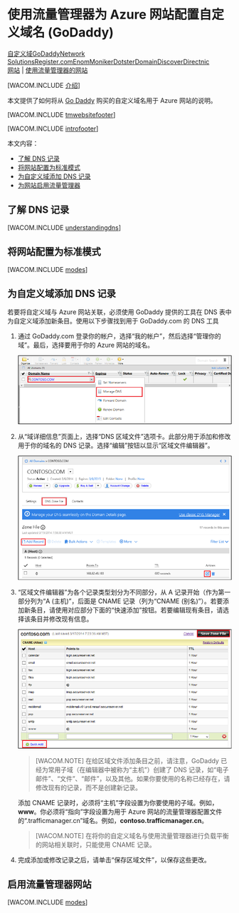 <properties title="Learn how to configure an Azure web site that uses 流量管理器 to use a domain name registered with GoDaddy" pageTitle="Configure a GoDaddy domain name for an Azure web site that uses 流量管理器" metaKeywords="Azure, Azure Web Sites, domain name" description="" services="web-sites" documentationCenter="" authors="larryfr, jroth" />

# 使用流量管理器为 Azure 网站配置自定义域名 (GoDaddy)

<div class="dev-center-tutorial-selector sublanding"><a href="/zh-cn/documentation/articles/web-sites-custom-domain-name" title="自定义域">自定义域</a><a href="/zh-cn/documentation/articles/web-sites-godaddy-custom-domain-name" title="GoDaddy" class="current">GoDaddy</a><a href="/zh-cn/documentation/articles/web-sites-network-solutions-custom-domain-name" title="Network Solutions">Network Solutions</a><a href="/zh-cn/documentation/articles/web-sites-registerdotcom-custom-domain-name" title="Register.com">Register.com</a><a href="/zh-cn/documentation/articles/web-sites-enom-custom-domain-name" title="Enom">Enom</a><a href="/zh-cn/documentation/articles/web-sites-moniker-custom-domain-name" title="Moniker">Moniker</a><a href="/zh-cn/documentation/articles/web-sites-dotster-custom-domain-name" title="Dotster">Dotster</a><a href="/zh-cn/documentation/articles/web-sites-domaindiscover-custom-domain-name" title="DomainDiscover">DomainDiscover</a><a href="/zh-cn/documentation/articles/web-sites-directnic-custom-domain-name" title="Directnic">Directnic</a></div>

<div class="dev-center-tutorial-subselector"><a href="/zh-cn/documentation/articles/web-sites-godaddy-custom-domain-name/" title="网站">网站</a> | <a href="/zh-cn/documentation/articles/web-sites-godaddy-traffic-manager-custom-domain-name/" title="使用流量管理器的网站" class="current">使用流量管理器的网站</a></div>

[WACOM.INCLUDE [介绍][介绍]]

本文提供了如何将从 [Go Daddy][Go Daddy] 购买的自定义域名用于 Azure 网站的说明。

[WACOM.INCLUDE [tmwebsitefooter][tmwebsitefooter]]

[WACOM.INCLUDE [introfooter][introfooter]]

本文内容：

-   [了解 DNS 记录][了解 DNS 记录]
-   [将网站配置为标准模式][将网站配置为标准模式]
-   [为自定义域添加 DNS 记录][为自定义域添加 DNS 记录]
-   [为网站启用流量管理器][为网站启用流量管理器]

## <a name="understanding-records"></a>了解 DNS 记录

[WACOM.INCLUDE [understandingdns][understandingdns]]

## <a name="bkmk_configsharedmode"></a>将网站配置为标准模式

[WACOM.INCLUDE [modes][modes]]

<a name="bkmk_configurecname"></a>

## 为自定义域添加 DNS 记录

</p>
若要将自定义域与 Azure 网站关联，必须使用 GoDaddy 提供的工具在 DNS 表中为自定义域添加新条目。使用以下步骤找到用于 GoDaddy.com 的 DNS 工具

1.  通过 GoDaddy.com 登录你的帐户，选择“我的帐户”，然后选择“管理你的域”。最后，选择要用于你的 Azure 网站的域名。

    ![GoDaddy 的自定义域页面][GoDaddy 的自定义域页面]

2.  从“域详细信息”页面上，选择“DNS 区域文件”选项卡。此部分用于添加和修改用于你的域名的 DNS 记录。选择“编辑”按钮以显示“区域文件编辑器”。

    ![“DNS 区域文件”选项卡][“DNS 区域文件”选项卡]

3.  “区域文件编辑器”为各个记录类型划分为不同部分，从 A 记录开始（作为第一部分列为“A (主机)”，后面是 CNAME 记录（列为“CNAME (别名)”）。若要添加新条目，请使用对应部分下面的“快速添加”按钮。若要编辑现有条目，请选择该条目并修改现有信息。

    ![区域文件编辑器][区域文件编辑器]

    > [WACOM.NOTE] 在给区域文件添加条目之前，请注意，GoDaddy 已经为常用子域（在编辑器中被称为“主机”）创建了 DNS 记录，如“电子邮件”、“文件”、“邮件”，以及其他。如果你要使用的名称已经存在，请修改现有的记录，而不是创建新记录。

    添加 CNAME 记录时，必须将“主机”字段设置为你要使用的子域。例如，**www**。你必须将“指向”字段设置为用于 Azure 网站的流量管理器配置文件的“.trafficmanager.cn”域名。例如，**contoso.trafficmanager.cn**。

    > [WACOM.NOTE] 在将你的自定义域名与使用流量管理器进行负载平衡的网站相关联时，只能使用 CNAME 记录。

4.  完成添加或修改记录之后，请单击“保存区域文件”，以保存这些更改。

## <a name="enabledomain"></a>启用流量管理器网站

[WACOM.INCLUDE [modes][1]]

  [自定义域]: /zh-cn/documentation/articles/web-sites-custom-domain-name "自定义域"
  [GoDaddy]: /zh-cn/documentation/articles/web-sites-godaddy-custom-domain-name "GoDaddy"
  [Network Solutions]: /zh-cn/documentation/articles/web-sites-network-solutions-custom-domain-name "Network Solutions"
  [Register.com]: /zh-cn/documentation/articles/web-sites-registerdotcom-custom-domain-name "Register.com"
  [Enom]: /zh-cn/documentation/articles/web-sites-enom-custom-domain-name "Enom"
  [Moniker]: /zh-cn/documentation/articles/web-sites-moniker-custom-domain-name "Moniker"
  [Dotster]: /zh-cn/documentation/articles/web-sites-dotster-custom-domain-name "Dotster"
  [DomainDiscover]: /zh-cn/documentation/articles/web-sites-domaindiscover-custom-domain-name "DomainDiscover"
  [Directnic]: /zh-cn/documentation/articles/web-sites-directnic-custom-domain-name "Directnic"
  [网站]: /zh-cn/documentation/articles/web-sites-godaddy-custom-domain-name/ "网站"
  [使用流量管理器的网站]: /zh-cn/documentation/articles/web-sites-godaddy-traffic-manager-custom-domain-name/ "使用流量管理器的网站"
  [介绍]: ../includes/custom-dns-web-site-intro-traffic-manager.md
  [Go Daddy]: https://godaddy.com
  [tmwebsitefooter]: ../includes/custom-dns-web-site-traffic-manager-notes.md
  [introfooter]: ../includes/custom-dns-web-site-intro-notes.md
  [了解 DNS 记录]: #understanding-records
  [将网站配置为标准模式]: #bkmk_configsharedmode
  [为自定义域添加 DNS 记录]: #bkmk_configurecname
  [为网站启用流量管理器]: #enabledomain
  [understandingdns]: ../includes/custom-dns-web-site-understanding-dns-traffic-manager.md
  [modes]: ../includes/custom-dns-web-site-modes-traffic-manager.md
  [GoDaddy 的自定义域页面]: ./media/web-sites-custom-domain-name/godaddy-customdomain.png
  [“DNS 区域文件”选项卡]: ./media/web-sites-custom-domain-name/godaddy-zonetab.png
  [区域文件编辑器]: ./media/web-sites-custom-domain-name/godaddy-quickaddcname.png
  [1]: ../includes/custom-dns-web-site-enable-on-traffic-manager.md

